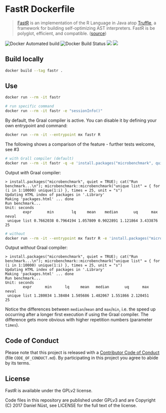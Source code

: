 # FastR Dockerfile

> [FastR](https://github.com/oracle/fastr) is an implementation of the R Language in Java atop [Truffle](https://github.com/oracle/graal/blob/master/truffle/README.md), a framework for building self-optimizing AST interpreters. FastR is be polyglot, efficient, and compatible. ([source](https://github.com/oracle/fastr/blob/master/README.md))

![Docker Automated build](https://img.shields.io/docker/automated/jrottenberg/ffmpeg.svg) ![Docker Build Status](https://img.shields.io/docker/build/jrottenberg/ffmpeg.svg) [![](https://images.microbadger.com/badges/image/nuest/fastr.svg)](https://microbadger.com/images/nuest/fastr "Get your own image badge on microbadger.com") [![](https://images.microbadger.com/badges/version/nuest/fastr.svg)](https://microbadger.com/images/nuest/fastr "Get your own version badge on microbadger.com")

## Build locally

```bash
docker build --tag fastr .
```

## Use

```bash
docker run --rm -it fastr

# run specific command
docker run --rm -it fastr -e "sessionInfo()"
```

By default, the Graal compiler is active.
You can disable it by defining your own entrypoint and command:

```bash
docker run --rm -it --entrypoint mx fastr R
```

The following shows a comparison of the feature - further tests welcome, see #3

```bash
# with Grall compiler (default)
docker run --rm -it fastr -q -e 'install.packages("microbenchmark", quiet = TRUE); cat("Run benchmark...\n"); microbenchmark::microbenchmark("unique list" = { for (i in 1:10000) unique(1:i) }, times = 25, unit = "s")'
```

Output _with_ Graal compiler:

```
> install.packages("microbenchmark", quiet = TRUE); cat("Run benchmark...\n"); microbenchmark::microbenchmark("unique list" = { for (i in 1:10000) unique(1:i) }, times = 25, unit = "s")
Updating HTML index of packages in '.Library'
Making 'packages.html' ... done
Run benchmark...
Unit: seconds
        expr       min        lq     mean    median       uq      max neval
 unique list 0.7662038 0.7964194 1.057809 0.9022891 1.121864 3.433876    25
```

```bash
# without
docker run --rm -it --entrypoint mx fastr R -e 'install.packages("microbenchmark", quiet = TRUE); cat("Run benchmark...\n"); microbenchmark::microbenchmark("unique list" = { for (i in 1:10000) unique(1:i) }, times = 25, unit = "s")'
```

Output _without_ Graal compiler:

```
> install.packages("microbenchmark", quiet = TRUE); cat("Run benchmark...\n"); microbenchmark::microbenchmark("unique list" = { for (i in 1:10000) unique(1:i) }, times = 25, unit = "s")
Updating HTML index of packages in '.Library'
Making 'packages.html' ... done
Run benchmark...
Unit: seconds
        expr      min      lq     mean   median       uq      max neval
 unique list 1.280034 1.38484 1.505686 1.482067 1.551866 2.120451    25
```

Notice the differences between `median`/`mean` and `max`/`min`, i.e. the speed up occurring after a longer first execution if using the Graal compiler.
The difference gets more obvious with higher repetition numbers (parameter `times`).

## Code of Conduct

Please note that this project is released with a [Contributor Code of Conduct](CODE_OF_CONDUCT.md) (file `CODE_OF_CONDUCT.md`).
By participating in this project you agree to abide by its terms.

## License

FastR is available under the GPLv2 license.

Code files in this repository are published under GPLv3 and are Copyright (C) 2017 Daniel Nüst, see LICENSE for the full text of the license.